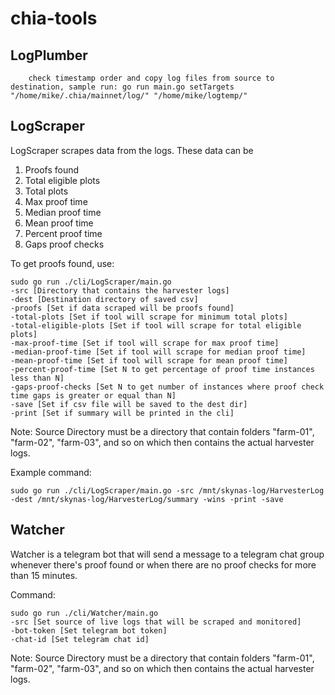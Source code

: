# chia-tools

## LogPlumber  
        check timestamp order and copy log files from source to destination, sample run: go run main.go setTargets "/home/mike/.chia/mainnet/log/" "/home/mike/logtemp/"

## LogScraper
LogScraper scrapes data from the logs. These data can be
1. Proofs found
2. Total eligible plots
3. Total plots
4. Max proof time
5. Median proof time
6. Mean proof time
7. Percent proof time
8. Gaps proof checks

To get proofs found, use:
```
sudo go run ./cli/LogScraper/main.go 
-src [Directory that contains the harvester logs] 
-dest [Destination directory of saved csv] 
-proofs [Set if data scraped will be proofs found] 
-total-plots [Set if tool will scrape for minimum total plots]
-total-eligible-plots [Set if tool will scrape for total eligible plots]
-max-proof-time [Set if tool will scrape for max proof time]
-median-proof-time [Set if tool will scrape for median proof time]
-mean-proof-time [Set if tool will scrape for mean proof time]
-percent-proof-time [Set N to get percentage of proof time instances less than N]
-gaps-proof-checks [Set N to get number of instances where proof check time gaps is greater or equal than N]
-save [Set if csv file will be saved to the dest dir] 
-print [Set if summary will be printed in the cli]
```
Note:
Source Directory must be a directory that contain folders "farm-01", "farm-02", "farm-03", and so on which then contains the actual harvester logs.

Example command:
```
sudo go run ./cli/LogScraper/main.go -src /mnt/skynas-log/HarvesterLog -dest /mnt/skynas-log/HarvesterLog/summary -wins -print -save
```

## Watcher
Watcher is a telegram bot that will send a message to a telegram chat group whenever there's proof found or when there are no proof checks for more than 15 minutes.

Command:
```
sudo go run ./cli/Watcher/main.go 
-src [Set source of live logs that will be scraped and monitored]
-bot-token [Set telegram bot token]
-chat-id [Set telegram chat id]
```
Note:
Source Directory must be a directory that contain folders "farm-01", "farm-02", "farm-03", and so on which then contains the actual harvester logs.

